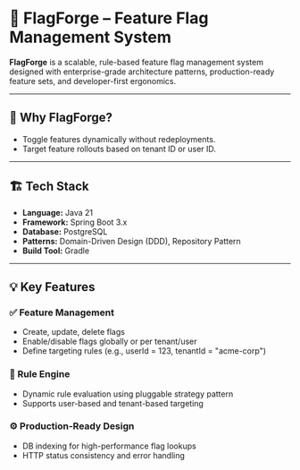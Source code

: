 # 🏁 FlagForge – Feature Flag Management System

**FlagForge** is a scalable, rule-based feature flag management system designed with enterprise-grade architecture patterns, production-ready feature sets, and developer-first ergonomics.

---

## 🚧 Why FlagForge?

- Toggle features dynamically without redeployments.
- Target feature rollouts based on tenant ID or user ID.

---

## 🏗️ Tech Stack

- **Language:** Java 21
- **Framework:** Spring Boot 3.x
- **Database:** PostgreSQL
- **Patterns:** Domain-Driven Design (DDD), Repository Pattern
- **Build Tool:** Gradle

---

## 💡 Key Features

### ✅ Feature Management

- Create, update, delete flags
- Enable/disable flags globally or per tenant/user
- Define targeting rules (e.g., userId = 123, tenantId = "acme-corp")

### 🧠 Rule Engine

- Dynamic rule evaluation using pluggable strategy pattern
- Supports user-based and tenant-based targeting

### ⚙️ Production-Ready Design

- DB indexing for high-performance flag lookups
- HTTP status consistency and error handling
